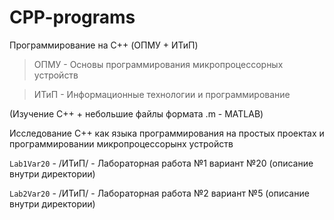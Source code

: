 # CPP-programs
Программирование на C++ (ОПМУ + ИТиП)

> ОПМУ - Основы программирования микропроцессорных устройств

> ИТиП - Информационные технологии и программирование

(Изучение С++ + небольшие файлы формата .m - MATLAB)

Исследование С++ как языка программирования на простых проектах и программировании микропроцессорынх устройств

`Lab1Var20` - /ИТиП/ - Лабораторная работа №1 вариант №20 (описание внутри директории)

`Lab2Var20` - /ИТиП/ - Лабораторная работа №2 вариант №5 (описание внутри директории)